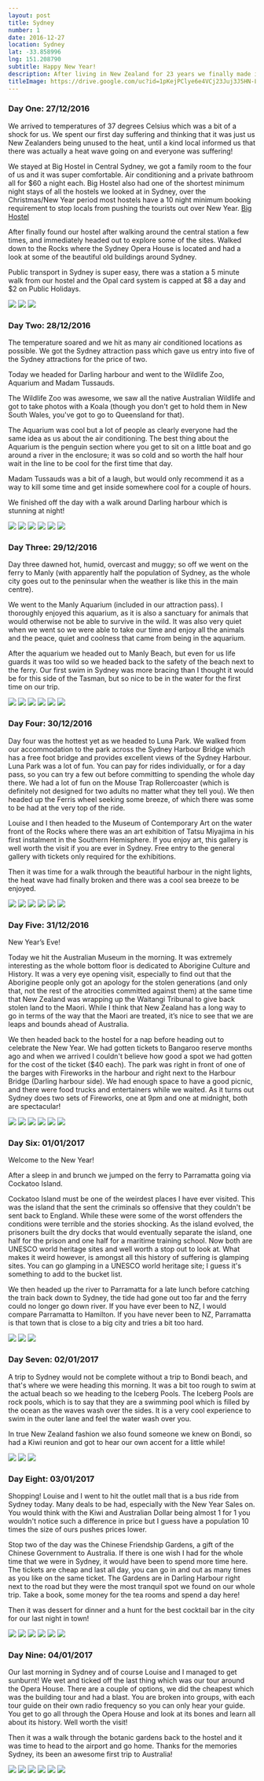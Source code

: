 ```yaml
---
layout: post
title: Sydney
number: 1
date: 2016-12-27
location: Sydney
lat: -33.858996
lng: 151.208790
subtitle: Happy New Year!
description: After living in New Zealand for 23 years we finally made it to Australia
titleImage: https://drive.google.com/uc?id=1pKejPClye6e4VCj23Juj3J5HN-L17w4z
---
```


<h3>Day One: 27/12/2016</h3>

We arrived to temperatures of 37 degrees Celsius which was a bit of a shock for us. We spent our first day suffering and thinking that it was just us New Zealanders being unused to the heat, until a kind local informed us that there was actually a heat wave going on and everyone was suffering!

We stayed at Big Hostel in Central Sydney, we got a family room to the four of us and it was super comfortable. Air conditioning and a private bathroom all for $60 a night each. Big Hostel also had one of the shortest minimum night stays of all the hostels we looked at in Sydney, over the Christmas/New Year period most hostels have a 10 night minimum booking requirement to stop locals from pushing the tourists out over New Year.
<a target="_blank" href="http://bighostel.com/">Big Hostel</a>

After finally found our hostel after walking around the central station a few times, and immediately headed out to explore some of the sites. Walked down to the Rocks where the Sydney Opera House is located and had a look at some of the beautiful old buildings around Sydney. 

Public transport in Sydney is super easy, there was a station a 5 minute walk from our hostel and the Opal card system is capped at $8 a day and $2 on Public Holidays.

<img src="https://drive.google.com/uc?id=1zoraV1tw-NCpeY_HnJl96ThSfanmJukI" class="image1">
<img src="https://drive.google.com/uc?id=18tqALCFH_8yNwAx9-wHvmJ5dw_eIWjhg" class="image1">
<img src="https://drive.google.com/uc?id=1CBBO441r4wXTZKQqN1GgsY_TNEuym6oC" class="image1">

<h3>Day Two: 28/12/2016</h3>

The temperature soared and we hit as many air conditioned locations as possible. We got the Sydney attraction pass which gave us entry into five of the Sydney attractions for the price of two. 

Today we headed for Darling harbour and went to the Wildlife Zoo, Aquarium and Madam Tussauds. 

The Wildlife Zoo was awesome, we saw all the native Australian Wildlife and got to take photos with a Koala (though you don't get to hold them in New South Wales, you've got to go to Queensland for that). 

The Aquarium was cool but a lot of people as clearly everyone had the same idea as us about the air conditioning. The best thing about the Aquarium is the penguin section where you get to sit on a little boat and go around a river in the enclosure; it was so cold and so worth the half hour wait in the line to be cool for the first time that day. 

Madam Tussauds was a bit of a laugh, but would only recommend it as a way to kill some time and get inside somewhere cool for a couple of hours. 

We finished off the day with a walk around Darling harbour which is stunning at night!

<img src="https://drive.google.com/uc?id=1mg10mlULzqN3YK5IWLfrlINFgaHAZjkD" class="image1">
<img src="https://drive.google.com/uc?id=1ETlCFKX5ozOjru3VKe1bEkCJycUnriFY" class="image1">
<img src="https://drive.google.com/uc?id=1Bgddv9WTM0zD1K9saKMtZo2IUNLZoxQt" class="image1">
<img src="https://drive.google.com/uc?id=19qG6K5DBx_wV3JgCxZvIrp9ggC14lAdJ" class="image1">
<img src="https://drive.google.com/uc?id=1Jwu5QQfnEFg7kvDXX9zspnifnC3lvEtX" class="image1">
<img src="https://drive.google.com/uc?id=1yDRxZi94SUHh7_i1zyVu3BDb2I-YGYCD" class="image1">

<h3>Day Three: 29/12/2016</h3>

Day three dawned hot, humid, overcast and muggy; so off we went on the ferry to Manly (with apparently half the population of Sydney, as the whole city goes out to the peninsular when the weather is like this in the main centre). 

We went to the Manly Aquarium (included in our attraction pass). I thoroughly enjoyed this aquarium, as it is also a sanctuary for animals that would otherwise not be able to survive in the wild. It was also very quiet when we went so we were able to take our time and enjoy all the animals and the peace, quiet and coolness that came from being in the aquarium.

After the aquarium we headed out to Manly Beach, but even for us life guards it was too wild so we headed back to the safety of the beach next to the ferry. Our first swim in Sydney was more bracing than I thought it would be for this side of the Tasman, but so nice to be in the water for the first time on our trip. 

<img src="https://drive.google.com/uc?id=1kQBze_hLPwMRR1wLoouiF9ckiwQuR24d" class="image1">
<img src="https://drive.google.com/uc?id=12XD0E_6-M1Fnr7txu5pQuRRRWzk2Kc5C" class="image1">
<img src="https://drive.google.com/uc?id=1Qf4c18NdLQ523t32GuFGcAspkRx4B5Sg" class="image1">
<img src="https://drive.google.com/uc?id=1DfcgUqvjVbNjcM9OStTN2J11aPuy4Owy" class="image1">
<img src="https://drive.google.com/uc?id=1mPypEa2TRn6PbO_yawKAI_GHvs4tAY-d" class="image1">
<img src="https://drive.google.com/uc?id=1i3cbZWXmU88TMCTIpV1c8CZ_tsajk8hy" class="image1">

<h3>Day Four: 30/12/2016</h3>

Day four was the hottest yet as we headed to Luna Park. We walked from our accommodation to the park across the Sydney Harbour Bridge which has a free foot bridge and provides excellent views of the Sydney Harbour. 
Luna Park was a lot of fun. You can pay for rides individually, or for a day pass, so you can try a few out before committing to spending the whole day there. We had a lot of fun on the Mouse Trap Rollercoaster (which is definitely not designed for two adults no matter what they tell you). We then headed up the Ferris wheel seeking some breeze, of which there was some to be had at the very top of the ride. 

Louise and I then headed to the Museum of Contemporary Art on the water front of the Rocks where there was an art exhibition of Tatsu Miyajima in his first instalment in the Southern Hemisphere. If you enjoy art, this gallery is well worth the visit if you are ever in Sydney. Free entry to the general gallery with tickets only required for the exhibitions.

Then it was time for a walk through the beautiful harbour in the night lights, the heat wave had finally broken and there was a cool sea breeze to be enjoyed. 

<img src="https://drive.google.com/uc?id=12KFZGWKAGxZABMBgfRbcM__fFKFGvFqp" class="image1">
<img src="https://drive.google.com/uc?id=1JFD4DWKxTk3xyK3ku-UHwclu1swyn7S0" class="image1">
<img src="https://drive.google.com/uc?id=1glN1czUOKn8jUPpUtCt_k4xDDYIdG4QS" class="image1">
<img src="https://drive.google.com/uc?id=1UlqEgCtOnpltygXM3W-K6LXNxsMt9S-J" class="image1">
<img src="https://drive.google.com/uc?id=1MCz1G6w2gOyV6_oafF4wUi3PqtjIfz6B" class="image1">
<img src="https://drive.google.com/uc?id=1ZjVvEjO3fvjj7T9mGK5YP0Xi-j5qGdwe" class="image1">

<h3>Day Five: 31/12/2016</h3>

New Year’s Eve!

Today we hit the Australian Museum in the morning. It was extremely interesting as the whole bottom floor is dedicated to Aborigine Culture and History. It was a very eye opening visit, especially to find out that the Aborigine people only got an apology for the stolen generations (and only that, not the rest of the atrocities committed against them) at the same time that New Zealand was wrapping up the Waitangi Tribunal to give back stolen land to the Maori. While I think that New Zealand has a long way to go in terms of the way that the Maori are treated, it’s nice to see that we are leaps and bounds ahead of Australia. 

We then headed back to the hostel for a nap before heading out to celebrate the New Year. We had gotten tickets to Bangaroo reserve months ago and when we arrived I couldn't believe how good a spot we had gotten for the cost of the ticket ($40 each). The park was right in front of one of the barges with Fireworks in the harbour and right next to the Harbour Bridge (Darling harbour side). We had enough space to have a good picnic, and there were food trucks and entertainers while we waited. As it turns out Sydney does two sets of Fireworks, one at 9pm and one at midnight, both are spectacular!

<img src="https://drive.google.com/uc?id=1XdBQ1cTnE-2a3yViO7L-jy5wyuw7u3Ud" class="image1">
<img src="https://drive.google.com/uc?id=16pYiyUSoAiYqFITagtfCnpgUtpcuq9hM" class="image1">
<img src="https://drive.google.com/uc?id=1QJzlCMcxM6B2eXjnHz6UH1EA9JiP5vsf" class="image1">
<img src="https://drive.google.com/uc?id=1-nhL-bOrN5G5dN0HecehGlBKwEtp6p5k" class="image1">
<img src="https://drive.google.com/uc?id=1-eliBhY3dTGc_QO1Xgxh-y7Pq3Ulg4Ve" class="image1">
<img src="https://drive.google.com/uc?id=1HH7bHaQMHdhZ3W_CsTUYOlbwc-e3Li7Y" class="image1">

<h3>Day Six: 01/01/2017</h3>

Welcome to the New Year!

After a sleep in and brunch we jumped on the ferry to Parramatta going via Cockatoo Island. 

Cockatoo Island must be one of the weirdest places I have ever visited. This was the island that the sent the criminals so offensive that they couldn't be sent back to England. While these were some of the worst offenders the conditions were terrible and the stories shocking. As the island evolved, the prisoners built the dry docks that would eventually separate the island, one half for the prison and one half for a maritime training school. Now both are UNESCO world heritage sites and well worth a stop out to look at. What makes it weird however, is amongst all this history of suffering is glamping sites. You can go glamping in a UNESCO world heritage site; I guess it's something to add to the bucket list. 

We then headed up the river to Parramatta for a late lunch before catching the train back down to Sydney, the tide had gone out too far and the ferry could no longer go down river. If you have ever been to NZ, I would compare Parramatta to Hamilton. If you have never been to NZ, Parramatta is that town that is close to a big city and tries a bit too hard.

<img src="https://drive.google.com/uc?id=1--c9h2NIU6QpUXIecVE0EjjpJ0eR24dN" class="image1">
<img src="https://drive.google.com/uc?id=1f9Jn0JBxzvx2Bl_G_l2NXdMyTbjFd78t" class="image1">
<img src="https://drive.google.com/uc?id=1MktBMVzp8KyIJVh22vEmZKlJ0reeGD6F" class="image1">

<h3>Day Seven: 02/01/2017</h3>

A trip to Sydney would not be complete without a trip to Bondi beach, and that's where we were heading this morning.
It was a bit too rough to swim at the actual beach so we heading to the Iceberg Pools. The Iceberg Pools are rock pools, which is to say that they are a swimming pool which is filled by the ocean as the waves wash over the sides. It is a very cool experience to swim in the outer lane and feel the water wash over you. 

In true New Zealand fashion we also found someone we knew on Bondi, so had a Kiwi reunion and got to hear our own accent for a little while!

<img src="https://drive.google.com/uc?id=1L0_qR56xdI-vhvxCYY4jONBEV-FojK6F" class="image1">
<img src="https://drive.google.com/uc?id=1XBb5-v7QU2OwD5mcRGN6rt_STusZwMCJ" class="image1">
<img src="https://drive.google.com/uc?id=12sh2TTyTiyWEjkRDmZilo1wX2vrwPVJo" class="image1">

<h3>Day Eight: 03/01/2017</h3>

Shopping!
Louise and I went to hit the outlet mall that is a bus ride from Sydney today. Many deals to be had, especially with the New Year Sales on. You would think with the Kiwi and Australian Dollar being almost 1 for 1 you wouldn't notice such a difference in price but I guess have a population 10 times the size of ours pushes prices lower. 

Stop two of the day was the Chinese Friendship Gardens, a gift of the Chinese Government to Australia. If there is one wish I had for the whole time that we were in Sydney, it would have been to spend more time here. The tickets are cheap and last all day, you can go in and out as many times as you like on the same ticket. The Gardens are in Darling Harbour right next to the road but they were the most tranquil spot we found on our whole trip. Take a book, some money for the tea rooms and spend a day here!

Then it was dessert for dinner and a hunt for the best cocktail bar in the city for our last night in town!

<img src="https://drive.google.com/uc?id=1oKF-iwROEIoTsShRT6zB_rCt_OaLzyNc" class="image1">
<img src="https://drive.google.com/uc?id=1sdckhN5PjfCsYr8CG3zh_HtZce7vpPmD" class="image1">
<img src="https://drive.google.com/uc?id=1VUyi6_SfTClZozUkTQ23rzrZeEh2Uw7B" class="image1">
<img src="https://drive.google.com/uc?id=1DJO8yiep8XJDK9ucPRy8Za9JZj-tBZ2L" class="image1">
<img src="https://drive.google.com/uc?id=1mCDAXrEnkx2_Z1byvjUtL4u62VnCLkFc" class="image1">
<img src="https://drive.google.com/uc?id=1X27q2FVrkm1Z9W8UbhKGGS2ivsjr10v7" class="image1">

<h3>Day Nine: 04/01/2017</h3>

Our last morning in Sydney and of course Louise and I managed to get sunburnt!
We wet and ticked off the last thing which was our tour around the Opera House. There are a couple of options, we did the cheapest which was the building tour and had a blast. You are broken into groups, with each tour guide on their own radio frequency so you can only hear your guide. You get to go all through the Opera House and look at its bones and learn all about its history. Well worth the visit!

Then it was a walk through the botanic gardens back to the hostel and it was time to head to the airport and go home. 
Thanks for the memories Sydney, its been an awesome first trip to Australia!

<img src="https://drive.google.com/uc?id=17xsXX0qrXEFlvlVTGPl7hYLn3ZJOllCv" class="image1">
<img src="https://drive.google.com/uc?id=1WSrxsqEfqUT5zzYLHU5HWqhdl9lCaE6V" class="image1">
<img src="https://drive.google.com/uc?id=1yxviYmF5VZ694sW0zB6N6IqKeBkRTXnY" class="image1">
<img src="https://drive.google.com/uc?id=12tOf0OdxWa1VUgkAIHxKCVJFATnInAV3" class="image1">
<img src="https://drive.google.com/uc?id=1tQopnZyK6cRrjxbiCkrEUpoS48Sq2fA-" class="image1">
<img src="https://drive.google.com/uc?id=1Cvw6OSoPE3cp6TSFX25zaMoCvPcwHf8a" class="image1">
